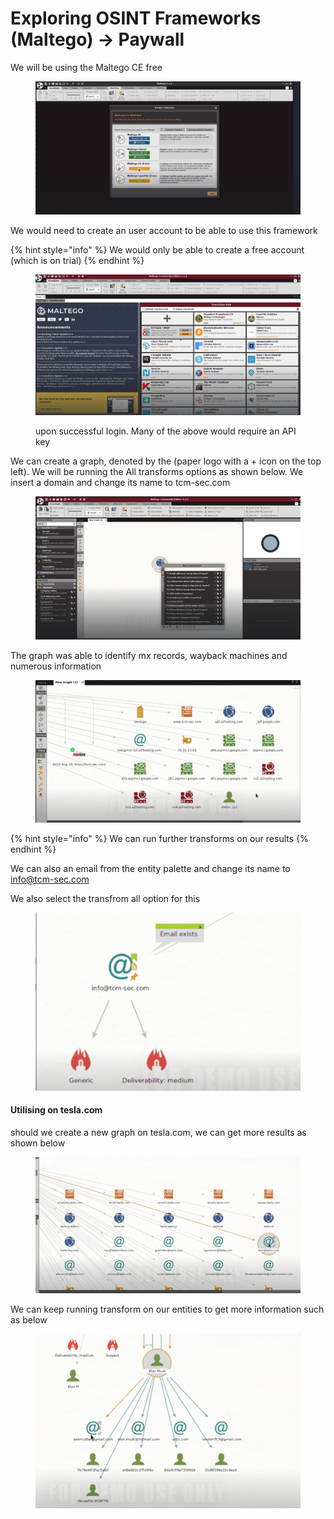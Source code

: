 # Exploring OSINT Frameworks (Maltego) -> Paywall

We will be using the Maltego CE free&#x20;

<figure><img src="../../.gitbook/assets/image (148).png" alt=""><figcaption></figcaption></figure>

We would need to create an user account to be able to use this framework&#x20;



{% hint style="info" %}
We would only be able to create a free account (which is on trial)&#x20;
{% endhint %}

<figure><img src="../../.gitbook/assets/image (149).png" alt=""><figcaption><p>upon successful login. Many of the above would require an API key </p></figcaption></figure>

We can create a graph, denoted by the (paper logo with a + icon on the top left). We will be running the All transforms options as shown below. We insert a domain and change its name to tcm-sec.com&#x20;

<figure><img src="../../.gitbook/assets/image (150).png" alt=""><figcaption></figcaption></figure>

The graph was able to identify mx records, wayback machines and numerous information&#x20;

<figure><img src="../../.gitbook/assets/image (151).png" alt=""><figcaption></figcaption></figure>

{% hint style="info" %}
We can run further transforms on our results&#x20;
{% endhint %}

We can also an email from the entity palette and change its name to info@tcm-sec.com&#x20;

We also select the transfrom all option for this&#x20;

<figure><img src="../../.gitbook/assets/image (152).png" alt=""><figcaption></figcaption></figure>



#### Utilising on tesla.com&#x20;

should we create a new graph on tesla.com, we can get more results as shown below&#x20;

<figure><img src="../../.gitbook/assets/image (153).png" alt=""><figcaption></figcaption></figure>

We can keep running transform on our entities to get more information such as below&#x20;

<figure><img src="../../.gitbook/assets/image (154).png" alt=""><figcaption></figcaption></figure>
